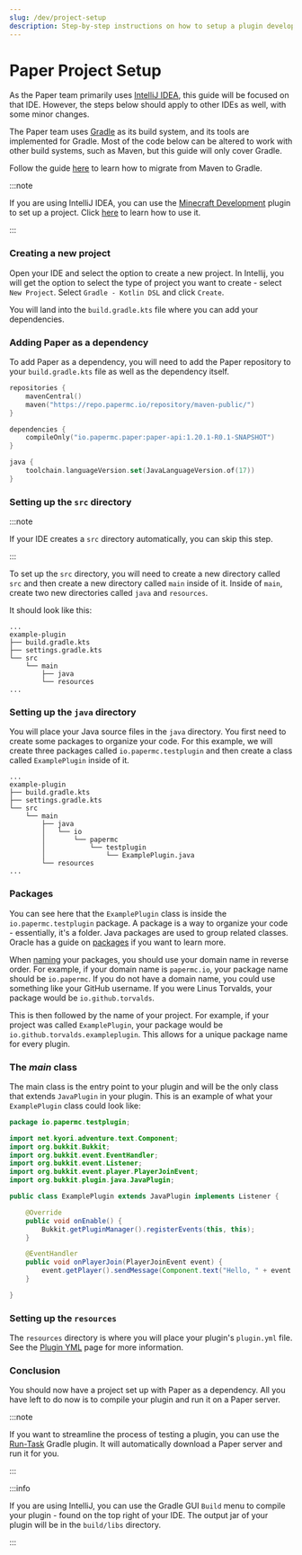 ```yaml
---
slug: /dev/project-setup
description: Step-by-step instructions on how to setup a plugin development environment.
---
```


# Paper Project Setup

As the Paper team primarily uses [IntelliJ IDEA](https://www.jetbrains.com/idea/), this guide will be focused on that IDE. 
However, the steps below should apply to other IDEs as well, with some minor changes.

The Paper team uses [Gradle](https://gradle.org/) as its build system, and its tools are implemented for Gradle. 
Most of the code below can be altered to work with other build systems, such as Maven, but this guide will only cover Gradle.

Follow the guide [here](https://docs.gradle.org/current/userguide/migrating_from_maven.html) to learn how to migrate from Maven to Gradle.

:::note

If you are using IntelliJ IDEA, you can use the [Minecraft Development](https://plugins.jetbrains.com/plugin/8327-minecraft-development) plugin to set up a project.
Click [here](../misc/mcdev-project-setup.md) to learn how to use it.

:::

### Creating a new project

Open your IDE and select the option to create a new project. 
In Intellij, you will get the option to select the type of project you want to create - select `New Project`.
Select `Gradle - Kotlin DSL` and click `Create`.

You will land into the `build.gradle.kts` file where you can add your dependencies.

### Adding Paper as a dependency

To add Paper as a dependency, you will need to add the Paper repository to your `build.gradle.kts` file as well as the dependency itself.

```kotlin title=build.gradle.kts
repositories {
    mavenCentral()
    maven("https://repo.papermc.io/repository/maven-public/")
}

dependencies {
    compileOnly("io.papermc.paper:paper-api:1.20.1-R0.1-SNAPSHOT")
}

java {
    toolchain.languageVersion.set(JavaLanguageVersion.of(17))
}
```

### Setting up the `src` directory

:::note

If your IDE creates a `src` directory automatically, you can skip this step.

:::

To set up the `src` directory, you will need to create a new directory called `src` and then create a new directory called `main` inside of it.
Inside of `main`, create two new directories called `java` and `resources`.

It should look like this:

```
...
example-plugin
├── build.gradle.kts
├── settings.gradle.kts
└── src
    └── main
        ├── java
        └── resources
...
```

### Setting up the `java` directory

You will place your Java source files in the `java` directory. You first need to create some packages to organize your code.
For this example, we will create three packages called `io.papermc.testplugin` and then create a class called `ExamplePlugin` inside of it.

```
...
example-plugin
├── build.gradle.kts
├── settings.gradle.kts
└── src
    └── main
        ├── java
        │   └── io
        │       └── papermc
        │           └── testplugin
        │               └── ExamplePlugin.java
        └── resources
...
```

### Packages

You can see here that the `ExamplePlugin` class is inside the `io.papermc.testplugin` package. 
A package is a way to organize your code - essentially, it's a folder. Java packages are used to group related classes. 
Oracle has a guide on [packages](https://docs.oracle.com/javase/tutorial/java/package/packages.html) if you want to learn more.

When [naming](https://docs.oracle.com/javase/tutorial/java/package/namingpkgs.html) your packages, you should use your domain name in reverse order. For example, if your domain name is `papermc.io`,
your package name should be `io.papermc`. If you do not have a domain name, you could use something like your GitHub username.
If you were Linus Torvalds, your package would be `io.github.torvalds`.

This is then followed by the name of your project. 
For example, if your project was called `ExamplePlugin`, your package would be `io.github.torvalds.exampleplugin`. 
This allows for a unique package name for every plugin.

### The _main_ class

The main class is the entry point to your plugin and will be the only class that extends `JavaPlugin` in your plugin. 
This is an example of what your `ExamplePlugin` class could look like:

```java
package io.papermc.testplugin;

import net.kyori.adventure.text.Component;
import org.bukkit.Bukkit;
import org.bukkit.event.EventHandler;
import org.bukkit.event.Listener;
import org.bukkit.event.player.PlayerJoinEvent;
import org.bukkit.plugin.java.JavaPlugin;

public class ExamplePlugin extends JavaPlugin implements Listener {

    @Override
    public void onEnable() {
        Bukkit.getPluginManager().registerEvents(this, this);
    }

    @EventHandler
    public void onPlayerJoin(PlayerJoinEvent event) {
        event.getPlayer().sendMessage(Component.text("Hello, " + event.getPlayer().getName() + "!"));
    }

}
```

### Setting up the `resources`

The `resources` directory is where you will place your plugin's `plugin.yml` file. See the [Plugin YML](plugin-yml) page for more information.

### Conclusion

You should now have a project set up with Paper as a dependency.
All you have left to do now is to compile your plugin and run it on a Paper server.

:::note

If you want to streamline the process of testing a plugin, you can use the [Run-Task](https://github.com/jpenilla/run-task) Gradle plugin.
It will automatically download a Paper server and run it for you.

:::

:::info
    
If you are using IntelliJ, you can use the Gradle GUI `Build` menu to compile your plugin - found on the top right of your IDE.
The output jar of your plugin will be in the `build/libs` directory.

:::
